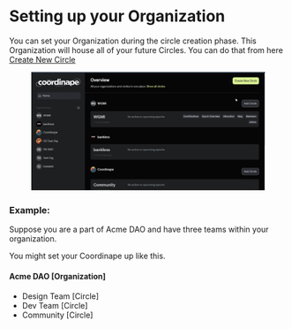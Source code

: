 # Setting up your Organization

You can set your Organization during the circle creation phase. This Organization will house all of your future Circles. You can do that from here [Create New Circle ](https://app.coordinape.com/new-circle)

<figure><img src="../../../.gitbook/assets/Create Circle Darkmode.gif" alt=""><figcaption></figcaption></figure>

### Example:

Suppose you are a part of Acme DAO and have three teams within your organization.

You might set your Coordinape up like this.

#### **Acme DAO \[Organization]**

* Design Team \[Circle]
* Dev Team \[Circle]
* Community \[Circle]
